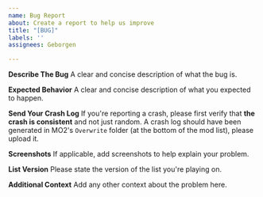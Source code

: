 ```yaml
---
name: Bug Report
about: Create a report to help us improve
title: "[BUG]"
labels: ''
assignees: Geborgen

---
```


**Describe The Bug**
A clear and concise description of what the bug is.

**Expected Behavior**
A clear and concise description of what you expected to happen.

**Send Your Crash Log**
If you're reporting a crash, please first verify that **the crash is consistent** and not just random. A crash log should have been generated in MO2's `Overwrite` folder (at the bottom of the mod list), please upload it.

**Screenshots**
If applicable, add screenshots to help explain your problem.

**List Version**
Please state the version of the list you're playing on.

**Additional Context**
Add any other context about the problem here.
